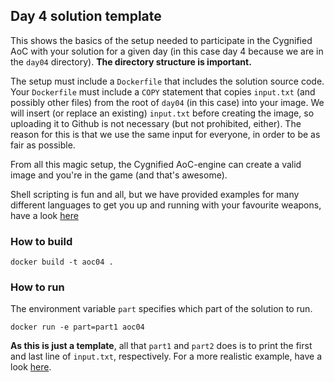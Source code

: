 ## Day 4 solution template

This shows the basics of the setup needed to participate in the Cygnified AoC with your solution for a given day (in this case day 4 because we are in the `day04` directory). **The directory structure is important.**

The setup must include a `Dockerfile` that includes the solution source code. Your `Dockerfile` must include a `COPY` statement that copies `input.txt` (and possibly other files) from the root of `day04` (in this case) into your image. We will insert (or replace an existing) `input.txt` before creating the image, so uploading it to Github is not necessary (but not prohibited, either). The reason for this is that we use the same input for everyone, in order to be as fair as possible.

From all this magic setup, the Cygnified AoC-engine can create a valid image and you're in the game (and that's awesome).

Shell scripting is fun and all, but we have provided examples for many different languages to get you up and running with your favourite weapons, have a look [here](../examples)

### How to build

`docker build -t aoc04 .`

### How to run

The environment variable `part` specifies which part of the solution to run.

`docker run -e part=part1 aoc04`

**As this is just a template**, all that `part1` and `part2` does is to print the first and last line of `input.txt`, respectively. For a more realistic example, have a look [here](../examples).
